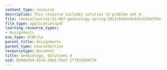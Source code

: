 ```yaml
---
content_type: resource
description: This resource includes solution to problem set 4.
file: /media/courses/12-007-geobiology-spring-2013/8e0de5b441c639e595ef1f7d7d369f74_MIT12_007S13_Solution_4.pdf
file_type: application/pdf
learning_resource_types:
- Assignments
ocw_type: OCWFile
parent_title: Assignments
parent_type: CourseSection
resourcetype: Document
title: Geobiology, Solutions 4
uid: 8e0de5b4-41c6-39e5-95ef-1f7d7d369f74
---
```

